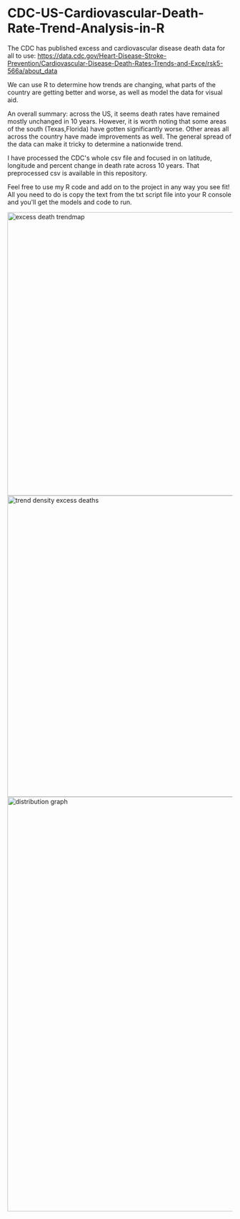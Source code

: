 # CDC-US-Cardiovascular-Death-Rate-Trend-Analysis-in-R

The CDC has published excess and cardiovascular disease death data for all to use:
https://data.cdc.gov/Heart-Disease-Stroke-Prevention/Cardiovascular-Disease-Death-Rates-Trends-and-Exce/rsk5-566a/about_data

We can use R to determine how trends are changing, what parts of the country are getting better and worse, as well as model the data for visual aid.

An overall summary: across the US, it seems death rates have remained mostly unchanged in 10 years. However, it is worth noting that some areas of the south (Texas,Florida) have gotten 
significantly worse. Other areas all across the country have made improvements as well. The general spread of the data can make it tricky to determine a nationwide trend. 

I have processed the CDC's whole csv file and focused in on latitude, longitude and percent change in death rate across 10 years. That preprocessed csv is available in this repository.

Feel free to use my R code and add on to the project in any way you see fit! All you need to do is copy the text from the txt script file into your R console and you'll get the models
and code to run.

<img width="635" alt="excess death trendmap " src="https://github.com/user-attachments/assets/5889c8d6-3d1a-47f0-84ec-0e133f46d93f">
<img width="675" alt="trend density excess deaths" src="https://github.com/user-attachments/assets/78157f0b-f284-4f1f-b2fc-7c9518ff4cdc">
<img width="929" alt="distribution graph" src="https://github.com/user-attachments/assets/cb92549c-339e-49ad-99b8-cf381c63829a">
